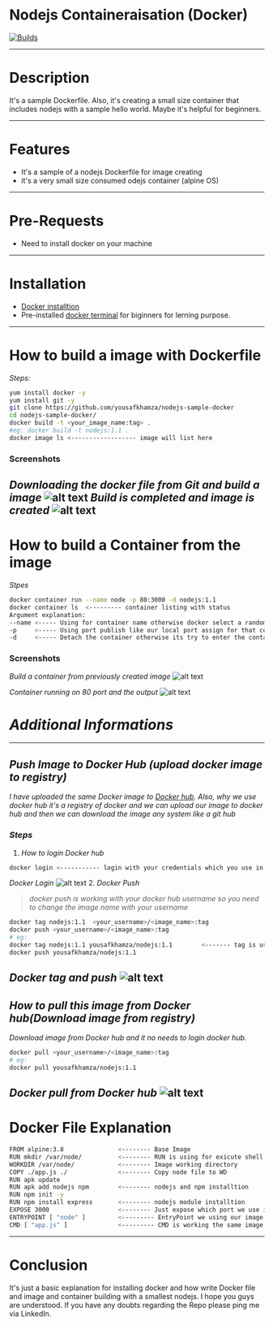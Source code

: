 # Nodejs Containeraisation (Docker)
[![Builds](https://travis-ci.org/joemccann/dillinger.svg?branch=master)](https://travis-ci.org/joemccann/dillinger)

---
# Description

It's a sample Dockerfile. Also, it's creating a small size container that includes nodejs with a sample hello world. Maybe it's helpful for beginners.

---

# Features

- It's a sample of a nodejs Dockerfile for image creating
- it's a very small size consumed odejs container (alpine OS)

---
# Pre-Requests

- Need to install docker on your machine 

---
# Installation 

- [Docker installtion]("https://docs.docker.com/engine/install/ubuntu/") 
- Pre-installed [docker terminal]("https://labs.play-with-docker.com/") for biginners for lerning purpose.

---
# How to build a image with Dockerfile
_Steps:_
```sh
yum install docker -y
yum install git -y
git clone https://github.com/yousafkhamza/nodejs-sample-docker
cd nodejs-sample-docker/
docker build -t <your_image_name:tag> . 
#eg: docker build -t nodejs:1.1 .
docker image ls <------------------ image will list here
```
### Screenshots
_Downloading the docker file from Git and build a image_ 
![alt text](https://i.ibb.co/xqHf7m4/image-build-1.png)
_Build is completed and image is created_
![alt text](https://i.ibb.co/yBRj2sk/image-build-2.png)
---
# How to build a Container from the image
_Stpes_
```sh
docker container run --name node -p 80:3000 -d nodejs:1.1
docker container ls  <--------- container listing with status
Argument explanation:
--name <----- Using for container name otherwise docker select a random name
-p     <----- Using port publish like our local port assign for that container it means localport forwards to docker container
-d     <----- Detach the container otherwise its try to enter the container
```
### Screenshots 

_Build a container from previously created image_
![alt text](https://i.ibb.co/C24qGWw/container-intilaze-from-image-and-its-up.png)

_Container running on 80 port and the output_
![alt text](https://i.ibb.co/xqHf7m4/image-build-1.png)

# _Additional Informations_
---
## _Push Image to Docker Hub (upload docker image to registry)_
_I have uploaded the same Docker image to [Docker hub]("https://hub.docker.com/"). Also, why we use docker hub it's a registry of docker and we can upload our image to docker hub and then we can download the image any system like a git hub_
### _Steps_
1. _How to login Docker hub_
```sh
docker login <----------- login with your credentials which you use in docker hub
```
_Docker Login_
![alt text](https://i.ibb.co/L8kRdz4/docker-login.png)
2. _Docker Push_
> _docker push is working with your docker hub username so you need to change the image name with your username_
```sh
docker tag nodejs:1.1  <your_username>/<image_name>:tag
docker push <your_username>/<image_name>:tag
# eg:
docker tag nodejs:1.1 yousafkhamza/nodejs:1.1        <------- tag is using for rename but the old image is alive but both are using same image id
docker push yousafkhamza/nodejs:1.1
```
_Docker tag and push_
![alt text](https://i.ibb.co/HzRxVCb/tag-and-push.png)
---
## _How to pull this image from Docker hub(Download image from registry)_
_Download image from Docker hub and it no needs to login docker hub._
```sh
docker pull <your_username>/<image_name>:tag
# eg:
docker pull yousafkhamza/nodejs:1.1
```
_Docker pull from Docker hub_
![alt text](https://i.ibb.co/gZkb9RD/pull.png)
---

# Docker File Explanation
```sh
FROM alpine:3.8               <-------- Base Image
RUN mkdir /var/node/          <-------- RUN is using for exicute shell command
WORKDIR /var/node/            <-------- Image working directory
COPY ./app.js ./              <-------- Copy node file to WD
RUN apk update
RUN apk add nodejs npm        <-------- nodejs and npm installtion
RUN npm init -y
RUN npm install express       <-------- nodejs module installtion 
EXPOSE 3000                   <-------- Just expose which port we use in container
ENTRYPOINT [ "node" ]         <--------- EntryPoint we using our image default command and if you need to change container runing time you can use "docker run --entrypoint sh <image>:tag" when you enter this your image default command is shell 
CMD [ "app.js" ]              <--------- CMD is working the same image default command but when you use ENTRYPOINT at that time this following entry point and it works as a argument of ENTRYPOINT eg: "node app.js"
```
---
# Conclusion

It's just a basic explanation for installing docker and how write Docker file and image and container building with a smallest nodejs. I hope you guys are understood. If you have any doubts regarding the Repo please ping me via LinkedIn.

